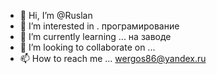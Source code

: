   - 👋 Hi, I’m @Ruslan
- 👀 I’m interested in .     програмирование                
- 🌱 I’m currently learning ...  на заводе  
- 💞️ I’m looking to collaborate on ...
- 📫 How to reach me ...  wergos86@yandex.ru

<!---
Ruslan19862602/Ruslan19862602 is a ✨ special ✨ repository because its `README.md` (this file) appears on your GitHub profile.
You can click the Preview link to take a look at your changes.
--->

